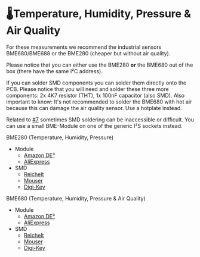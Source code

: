 # 🌡️Temperature, Humidity, Pressure & Air Quality
For these measurements we recommend the industrial sensors BME680/BME688 or the BME280 (cheaper but without air quality).

Please notice that you can either use the BME280 **or** the BME680 out of the box (there have the same I²C address).

If you can solder SMD components you can solder them directly onto the PCB. Please notice that you will need and solder these three more components: 2x 4K7 resistor (THT), 1x 100nF capacitor (also SMD). Also important to know: It's not recommended to solder the BME680 with hot air because this can damage the air quality sensor. Use a hotplate instead.

Related to [#7](https://github.com/Schluggi/AIOsense/issues/7) sometimes SMD soldering can be inaccessible or difficult. You can use a small BME-Module on one of the generic I²S sockets instead. 

BME280 (Temperature, Humidity, Pressure)
- Module
  - [Amazon DE³](https://amzn.to/3XPo7DV)
  - [AliExpress](https://de.aliexpress.com/wholesale?catId=0&initiative_id=SB_20221127130157&SearchText=BME280+&spm=a2g0o.home.1000002.0&dida=y)
- SMD
  - [Reichelt](https://www.reichelt.de/kombo-sensor-luftdruck-luftfeuchtigkeit-temp--bme-280-p159825.html)
  - [Mouser](https://www.mouser.de/ProductDetail/Bosch-Sensortec/BME280?qs=2OnyuXx6vpj2fK9HX7qb3g%3D%3D)
  - [Digi-Key](https://www.digikey.de/de/products/detail/bosch-sensortec/BME280/6136306)

BME680 (Temperature, Humidity, Pressure & Air Quality)
- Module
  - [Amazon DE³](https://amzn.to/3VrcK2E)
  - [AliExpress](https://de.aliexpress.com/wholesale?catId=0&initiative_id=SB_20221127130036&SearchText=BME680+&spm=a2g0o.home.1000002.0&dida=y)
- SMD
   - [Reichelt](https://www.reichelt.de/kombo-sensor-luftdruck-luftfeuchtigkeit-temp-gas-bme-680-p159835.html)
   - [Mouser](https://www.mouser.de/ProductDetail/Bosch-Sensortec/BME680?qs=v271MhAjFHjo0yA%2FC4OnDQ%3D%3D)
   - [Digi-Key](https://www.digikey.de/de/products/detail/bosch-sensortec/BME680/7401317)

